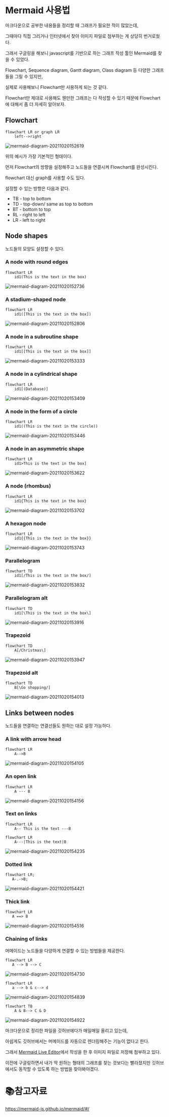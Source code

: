 #  Mermaid 사용법

마크다운으로 공부한 내용들을 정리할 때 그래프가 필요한 적이 많았는데,

그때마다 직접 그리거나 인터넷에서 찾아 이미지 파일로 첨부하는 게 상당히 번거로웠다.

그래서 구글링을 해보니 javascript를 기반으로 하는 그래프 작성 툴인 Mermaid를 찾을 수 있었다.



Flowchart, Sequence diagram, Gantt diagram, Class diagram 등 다양한 그래프들을 그릴 수 있지만,

실제로 사용해보니 Flowchart만 사용하게 되는 것 같다.

Flowchart만 제대로 사용해도 웬만한 그래프는 다 작성할 수 있기 때문에 Flowchart에 대해서 좀 더 자세히 알아보자.



## Flowchart

```
flowchart LR or graph LR
	left-->right
```

![mermaid-diagram-20211020152619](./md-images/mermaid-diagram-20211020152619.png)

위의 예시가 가장 기본적인 형태이다.

먼저 Flowchart의 방향을 설정해주고 노드들을 연결시켜 Flowchart를 완성시킨다.

flowchart 대신 graph를 사용할 수도 있다.

설정할 수 있는 방향은 다음과 같다.

- TB - top to bottom
- TD - top-down/ same as top to bottom
- BT - bottom to top
- RL - right to left
- LR - left to right



## Node shapes

노드들의 모양도 설정할 수 있다.

### A node with round edges

```
flowchart LR
    id1(This is the text in the box)
```

![mermaid-diagram-20211020152736](./md-images/mermaid-diagram-20211020152736.png)

### A stadium-shaped node

```
flowchart LR
    id1([This is the text in the box])
```

![mermaid-diagram-20211020152806](./md-images/mermaid-diagram-20211020152806.png)

### A node in a subroutine shape

```
flowchart LR
    id1[[This is the text in the box]]
```

![mermaid-diagram-20211020153333](./md-images/mermaid-diagram-20211020153333.png)

### A node in a cylindrical shape

```
flowchart LR
    id1[(Database)]
```

![mermaid-diagram-20211020153409](./md-images/mermaid-diagram-20211020153409.png)

### A node in the form of a circle

```
flowchart LR
    id1((This is the text in the circle))
```

![mermaid-diagram-20211020153446](./md-images/mermaid-diagram-20211020153446.png)

### A node in an asymmetric shape

```
flowchart LR
    id1>This is the text in the box]
```

![mermaid-diagram-20211020153622](./md-images/mermaid-diagram-20211020153622.png)

### A node (rhombus)

```
flowchart LR
    id1{This is the text in the box}
```

![mermaid-diagram-20211020153702](./md-images/mermaid-diagram-20211020153702.png)

### A hexagon node

```
flowchart LR
    id1{{This is the text in the box}}
```

![mermaid-diagram-20211020153743](./md-images/mermaid-diagram-20211020153743.png)

### Parallelogram

```
flowchart TD
    id1[/This is the text in the box/]
```

![mermaid-diagram-20211020153832](./md-images/mermaid-diagram-20211020153832.png)

### Parallelogram alt

```
flowchart TD
    id1[\This is the text in the box\]
```

![mermaid-diagram-20211020153916](./md-images/mermaid-diagram-20211020153916.png)

### Trapezoid

```
flowchart TD
    A[/Christmas\]
```

![mermaid-diagram-20211020153947](./md-images/mermaid-diagram-20211020153947.png)

### Trapezoid alt

```
flowchart TD
    B[\Go shopping/]
```

![mermaid-diagram-20211020154013](./md-images/mermaid-diagram-20211020154013.png)



## Links between nodes

노드들을 연결하는 연결선들도 원하는 대로 설정 가능하다.

### A link with arrow head

```
flowchart LR
    A-->B
```

![mermaid-diagram-20211020154105](./md-images/mermaid-diagram-20211020154105.png)

### An open link

```
flowchart LR
    A --- B
```

![mermaid-diagram-20211020154156](./md-images/mermaid-diagram-20211020154156.png)

### Text on links

```
flowchart LR
    A-- This is the text ---B
```

```
flowchart LR
    A---|This is the text|B
```

![mermaid-diagram-20211020154235](./md-images/mermaid-diagram-20211020154235.png)

### Dotted link

```
flowchart LR;
   A-.->B;
```

![mermaid-diagram-20211020154421](./md-images/mermaid-diagram-20211020154421.png)

### Thick link

```
flowchart LR
   A ==> B
```

![mermaid-diagram-20211020154516](./md-images/mermaid-diagram-20211020154516.png)

### Chaining of links

머메이드는 노드들을 다양하게 연결할 수 있는 방법들을 제공한다.

```
flowchart LR
   A --> B --> C
```

![mermaid-diagram-20211020154730](./md-images/mermaid-diagram-20211020154730.png)

```
flowchart LR
   a --> b & c--> d
```

![mermaid-diagram-20211020154839](./md-images/mermaid-diagram-20211020154839.png)

```
flowchart TB
    A & B--> C & D
```

![mermaid-diagram-20211020154922](./md-images/mermaid-diagram-20211020154922.png)

마크다운으로 정리한 파일을 깃허브에다가 매일매일 올리고 있는데,

아쉽게도 깃허브에서는 머메이드를 자동으로 렌더링해주는 기능이 없다고 한다.

그래서 [Mermaid Live Editor](https://mermaid-js.github.io/mermaid-live-editor)에서 작성을 한 후 이미지 파일로 저장해 첨부하고 있다.

이전에 구글링하면서 내가 딱 원하는 형태의 그래프를 찾는 것보다는 빨라졌지만 깃허브에서도 동작할 수 있도록 하는 방법을 찾아봐야겠다.



# :books:참고자료

https://mermaid-js.github.io/mermaid/#/
